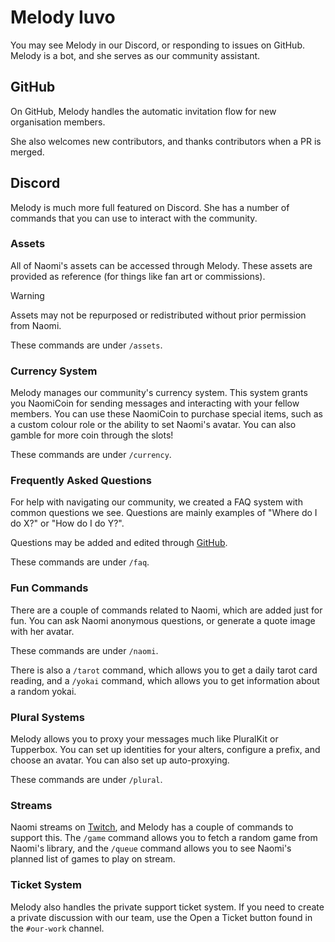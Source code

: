 # Melody Iuvo

You may see Melody in our Discord, or responding to issues on GitHub. Melody is a bot, and she serves as our community assistant.

## GitHub

On GitHub, Melody handles the automatic invitation flow for new organisation members.

She also welcomes new contributors, and thanks contributors when a PR is merged.

## Discord

Melody is much more full featured on Discord. She has a number of commands that you can use to interact with the community.

### Assets

All of Naomi's assets can be accessed through Melody. These assets are provided as reference (for things like fan art or commissions).

> [!WARNING]
> Assets may not be repurposed or redistributed without prior permission from Naomi.

These commands are under `/assets`.

### Currency System

Melody manages our community's currency system. This system grants you NaomiCoin for sending messages and interacting with your fellow members. You can use these NaomiCoin to purchase special items, such as a custom colour role or the ability to set Naomi's avatar. You can also gamble for more coin through the slots!

These commands are under `/currency`.

### Frequently Asked Questions

For help with navigating our community, we created a FAQ system with common questions we see. Questions are mainly examples of "Where do I do X?" or "How do I do Y?".

Questions may be added and edited through [GitHub](https://github.com/naomis-novas/melody-iuvo/blob/main/src/config/Faq.ts).

These commands are under `/faq`.

### Fun Commands

There are a couple of commands related to Naomi, which are added just for fun. You can ask Naomi anonymous questions, or generate a quote image with her avatar.

These commands are under `/naomi`.

There is also a `/tarot` command, which allows you to get a daily tarot card reading, and a `/yokai` command, which allows you to get information about a random yokai.

### Plural Systems

Melody allows you to proxy your messages much like PluralKit or Tupperbox. You can set up identities for your alters, configure a prefix, and choose an avatar. You can also set up auto-proxying.

These commands are under `/plural`.

### Streams

Naomi streams on [Twitch](https://twitch.tv/naomilgbt), and Melody has a couple of commands to support this. The `/game` command allows you to fetch a random game from Naomi's library, and the `/queue` command allows you to see Naomi's planned list of games to play on stream.

### Ticket System

Melody also handles the private support ticket system. If you need to create a private discussion with our team, use the Open a Ticket button found in the `#our-work` channel.
